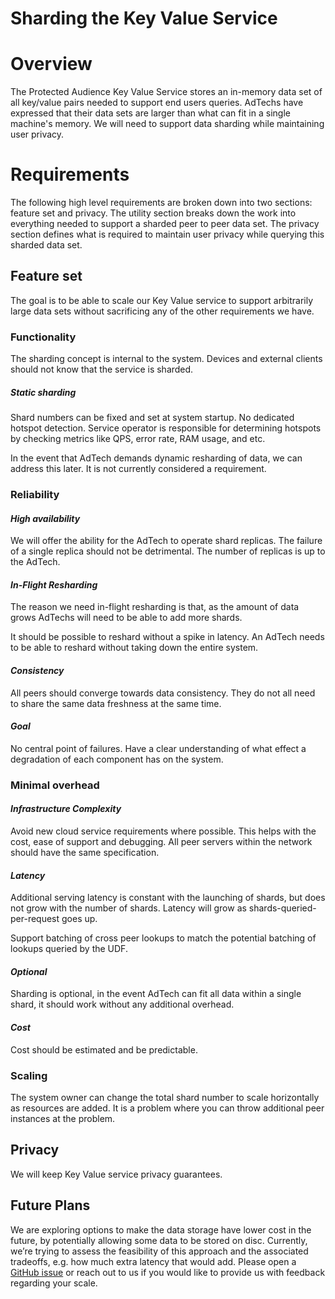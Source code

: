 # **Sharding the Key Value Service**


# **Overview**

The Protected Audience Key Value Service stores an in-memory data set of all key/value pairs needed to support end users queries.  AdTechs have expressed that their data sets are larger than what can fit in a single machine's memory.  We will need to support data sharding while maintaining user privacy.


# **Requirements**

The following high level requirements are broken down into two sections: feature set and privacy.  The utility section breaks down the work into everything needed to support a sharded peer to peer data set.  The privacy section defines what is required to maintain user privacy while querying this sharded data set.


## **Feature set**

The goal is to be able to scale our Key Value service to support arbitrarily large data sets without sacrificing any of the other requirements we have.


### **Functionality**

The sharding concept is internal to the system. Devices and external clients should not know that the service is sharded.


##### **Static sharding**

Shard numbers can be fixed and set at system startup. No dedicated hotspot detection. Service operator is responsible for determining hotspots by checking metrics like QPS, error rate, RAM usage, and etc.

In the event that AdTech demands dynamic resharding of data, we can address this later.  It is not currently considered a requirement.


### **Reliability**


#### _High availability_

We will offer the ability for the AdTech to operate shard replicas.  The failure of a single replica should not be detrimental.  The number of replicas is up to the AdTech.


#### _In-Flight Resharding_

The reason we need in-flight resharding is that, as the amount of data grows AdTechs will need to be able to add more shards.

It should be possible to reshard without a spike in latency.  An AdTech needs to be able to reshard without taking down the entire system.


#### _Consistency_

All peers should converge towards data consistency. They do not all need to share the same data freshness at the same time.


#### _Goal_

No central point of failures. Have a clear understanding of what effect a degradation of each component has on the system.


### **Minimal overhead**


#### _Infrastructure Complexity_

Avoid new cloud service requirements where possible. This helps with the cost, ease of support and debugging. All peer servers within the network should have the same specification.


#### _Latency_

Additional serving latency is constant with the launching of shards, but does not grow with the number of shards.  Latency will grow as shards-queried-per-request goes up.

Support batching of cross peer lookups to match the potential batching of lookups queried by the UDF.


#### _Optional_

Sharding is optional, in the event AdTech can fit all data within a single shard, it should work without any additional overhead.


#### _Cost_

Cost should be estimated and be predictable.


### **Scaling**

The system owner can change the total shard number to scale horizontally as resources are added.  It is a problem where you can throw additional peer instances at the problem.


## **Privacy**

We will keep Key Value service privacy guarantees.


## **Future Plans**

We are exploring options to make the data storage have lower cost in the future, by potentially allowing some data to be stored on disc. Currently, we’re trying to assess the feasibility of this approach and the associated tradeoffs, e.g. how much extra latency that would add. Please open a [GitHub issue](https://github.com/privacysandbox/fledge-key-value-service/issues) or reach out to us if you would like to provide us with feedback regarding your scale.
